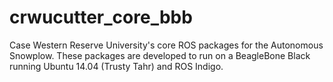 crwucutter_core_bbb
===================

Case Western Reserve University's core ROS packages for the Autonomous Snowplow. These packages are developed to run on a BeagleBone Black running Ubuntu 14.04 (Trusty Tahr) and ROS Indigo.

